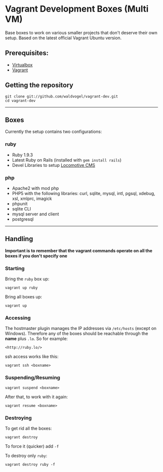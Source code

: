 # Vagrant Development Boxes (Multi VM) #

Base boxes to work on various smaller projects that don't deserve their own setup.
Based on the latest official Vagrant Ubuntu version.

## Prerequisites: ##

  - [Virtualbox](https://www.virtualbox.org/)
  - [Vagrant](http://vagrantup.com)

## Getting the repository ##

    git clone git://github.com/waldvogel/vagrant-dev.git
    cd vagrant-dev

------------------------------------------------------------------------------------------------------

## Boxes

Currently the setup contains two configurations:

### ruby

- Ruby 1.9.3
- Latest Ruby on Rails (installed with `gem install rails`)
- Devel Libraries to setup [Locomotive CMS](http://www.locomotivecms.com/)

### php

- Apache2 with mod php
- PHP5 with the following libraries:
  curl, sqlite, mysql, intl, pgsql, xdebug, xsl, xmlprc, imagick
- phpunit
- sqlite CLI
- mysql server and client
- postgresql

------------------------------------------------------------------------------------------------------

## Handling

**Important is to remember that the vagrant commands operate on all the boxes if you don't specify one**

### Starting

Bring the `ruby` box up:

    vagrant up ruby
    
Bring all boxes up:

    vagrant up

### Accessing ##

The hostmaster plugin manages the IP addresses via `/etc/hosts` (except on Windows). Therefore any of the boxes should be reachable through the **name** plus `.lo`. So for example:

    <http://ruby.lo/>

ssh access works like this:

    vagrant ssh <boxname>
    

### Suspending/Resuming ##

    vagrant suspend <boxname>

After that, to work with it again:

    vagrant resume <boxname>

### Destroying ##

To get rid all the boxes:

    vagrant destroy 

To force it (quicker) add `-f`

To destroy only `ruby`:

    vagrant destroy ruby -f
